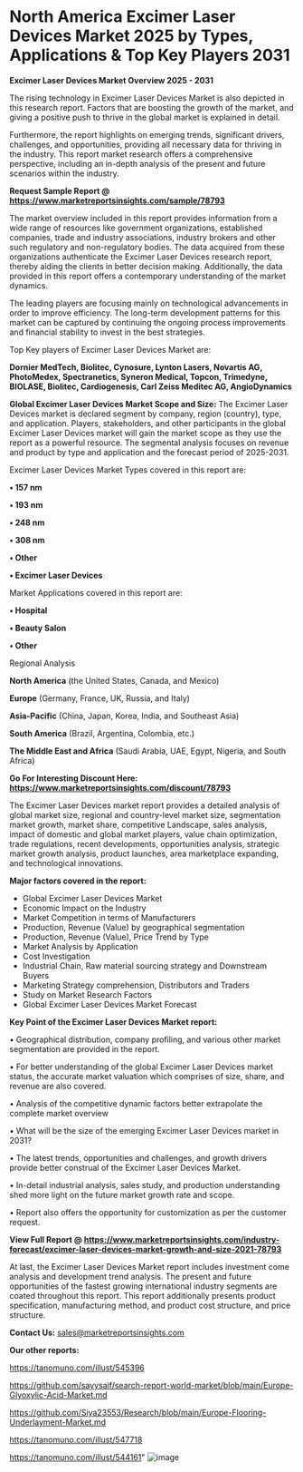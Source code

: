 # North America Excimer Laser Devices Market 2025 by Types, Applications & Top Key Players 2031

<Strong> Excimer Laser Devices Market Overview 2025 - 2031</strong>

The rising technology in Excimer Laser Devices Market is also depicted in this research report. Factors that are boosting the growth of the market, and giving a positive push to thrive in the global market is explained in detail.

Furthermore, the report highlights on emerging trends, significant drivers, challenges, and opportunities, providing all necessary data for thriving in the industry. This report market research offers a comprehensive perspective, including an in-depth analysis of the present and future scenarios within the industry.

<strong>Request Sample Report @ <a href=https://www.marketreportsinsights.com/sample/78793>https://www.marketreportsinsights.com/sample/78793</a></strong>

The market overview included in this report provides information from a wide range of resources like government organizations, established companies, trade and industry associations, industry brokers and other such regulatory and non-regulatory bodies. The data acquired from these organizations authenticate the Excimer Laser Devices research report, thereby aiding the clients in better decision making. Additionally, the data provided in this report offers a contemporary understanding of the market dynamics.

The leading players are focusing mainly on technological advancements in order to improve efficiency. The long-term development patterns for this market can be captured by continuing the ongoing process improvements and financial stability to invest in the best strategies.

Top Key players of Excimer Laser Devices Market are:

<strong>Dornier MedTech, Biolitec, Cynosure, Lynton Lasers, Novartis AG, PhotoMedex, Spectranetics, Syneron Medical, Topcon, Trimedyne, BIOLASE, Biolitec, Cardiogenesis, Carl Zeiss Meditec AG, AngioDynamics</strong>

<strong><b>Global Excimer Laser Devices Market Scope and Size:</b></strong>
The Excimer Laser Devices market is declared segment by company, region (country), type, and application. Players, stakeholders, and other participants in the global Excimer Laser Devices market will gain the market scope as they use the report as a powerful resource. The segmental analysis focuses on revenue and product by type and application and the forecast period of 2025-2031.

Excimer Laser Devices Market Types covered in this report are:

<strong>• 157 nm

• 193 nm

• 248 nm

• 308 nm

• Other

• Excimer Laser Devices</strong>

Market Applications covered in this report are:

<strong>• Hospital

• Beauty Salon

• Other</strong> 

Regional Analysis

<strong>North America</strong> (the United States, Canada, and Mexico)

<strong>Europe</strong> (Germany, France, UK, Russia, and Italy)

<strong>Asia-Pacific</strong> (China, Japan, Korea, India, and Southeast Asia)

<strong>South America</strong> (Brazil, Argentina, Colombia, etc.)

<strong>The Middle East and Africa</strong> (Saudi Arabia, UAE, Egypt, Nigeria, and South Africa)

<strong>Go For Interesting Discount Here: <a href=https://www.marketreportsinsights.com/discount/78793>https://www.marketreportsinsights.com/discount/78793</a></strong>

The Excimer Laser Devices market report provides a detailed analysis of global market size, regional and country-level market size, segmentation market growth, market share, competitive Landscape, sales analysis, impact of domestic and global market players, value chain optimization, trade regulations, recent developments, opportunities analysis, strategic market growth analysis, product launches, area marketplace expanding, and technological innovations.

<strong><b>Major factors covered in the report:</b></strong>
<ul>
  <li>Global Excimer Laser Devices Market </li>
  <li>Economic Impact on the Industry</li>
  <li>Market Competition in terms of Manufacturers</li>
  <li>Production, Revenue (Value) by geographical segmentation</li>
  <li>Production, Revenue (Value), Price Trend by Type</li>
  <li>Market Analysis by Application</li>
  <li>Cost Investigation</li>
  <li>Industrial Chain, Raw material sourcing strategy and Downstream Buyers</li>
  <li>Marketing Strategy comprehension, Distributors and Traders</li>
  <li>Study on Market Research Factors</li>
  <li>Global Excimer Laser Devices Market Forecast</li>
</ul>

<strong><b>Key Point of the Excimer Laser Devices Market report:</b></strong>

• Geographical distribution, company profiling, and various other market segmentation are provided in the report.

• For better understanding of the global Excimer Laser Devices market status, the accurate market valuation which comprises of size, share, and revenue are also covered.

• Analysis of the competitive dynamic factors better extrapolate the complete market overview

• What will be the size of the emerging Excimer Laser Devices market in 2031?

• The latest trends, opportunities and challenges, and growth drivers provide better construal of the Excimer Laser Devices Market.

• In-detail industrial analysis, sales study, and production understanding shed more light on the future market growth rate and scope.

• Report also offers the opportunity for customization as per the customer request.

<strong><b>View Full Report @ <a href=https://www.marketreportsinsights.com/industry-forecast/excimer-laser-devices-market-growth-and-size-2021-78793>https://www.marketreportsinsights.com/industry-forecast/excimer-laser-devices-market-growth-and-size-2021-78793</a></b></strong>


At last, the Excimer Laser Devices Market report includes investment come analysis and development trend analysis. The present and future opportunities of the fastest growing international industry segments are coated throughout this report. This report additionally presents product specification, manufacturing method, and product cost structure, and price structure.

<strong>Contact Us:</strong>
sales@marketreportsinsights.com

<strong>Our other reports:</strong>

<a href=https://tanomuno.com/illust/545396>https://tanomuno.com/illust/545396</a>

<a href=https://github.com/sayysaif/search-report-world-market/blob/main/Europe-Glyoxylic-Acid-Market.md>https://github.com/sayysaif/search-report-world-market/blob/main/Europe-Glyoxylic-Acid-Market.md</a>

<a href=https://github.com/Siya23553/Research/blob/main/Europe-Flooring-Underlayment-Market.md>https://github.com/Siya23553/Research/blob/main/Europe-Flooring-Underlayment-Market.md</a>

<a href=https://tanomuno.com/illust/547718>https://tanomuno.com/illust/547718</a>

<a href=https://tanomuno.com/illust/544161>https://tanomuno.com/illust/544161</a>"
![image](https://github.com/user-attachments/assets/d7aa0eee-f8d5-4692-a078-16806084576a)
